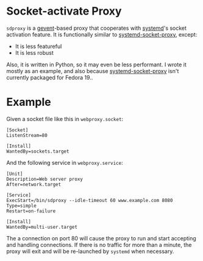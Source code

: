 Socket-activate Proxy
=====================

`sdproxy` is a [gevent][]-based proxy that cooperates with
[systemd][]'s socket activation feature.  It is functionally
similar to [systemd-socket-proxy][], except:

- It is less featureful
- It is less robust

Also, it is written in Python, so it may even be less performant.  I
wrote it mostly as an example, and also because
[systemd-socket-proxy][] isn't currently packaged for Fedora 19..

[systemd-socket-proxy]: [http://www.freedesktop.org/software/systemd/man/systemd-socket-proxyd.html
[gevent]: http://gevent.org/
[systemd]: http://www.freedesktop.org/wiki/Software/systemd/

Example
=======

Given a socket file like this in `webproxy.socket`:

    [Socket]
    ListenStream=80

    [Install]
    WantedBy=sockets.target

And the following service in `webproxy.service`:

    [Unit]
    Description=Web server proxy
    After=network.target

    [Service]
    ExecStart=/bin/sdproxy --idle-timeout 60 www.example.com 8080
    Type=simple
    Restart=on-failure

    [Install]
    WantedBy=multi-user.target

The a connection on port 80 will cause the proxy to run and start
accepting and handling connections.  If there is no traffic for more
than a minute, the proxy will exit and will be re-launched by
`systemd` when necessary.

